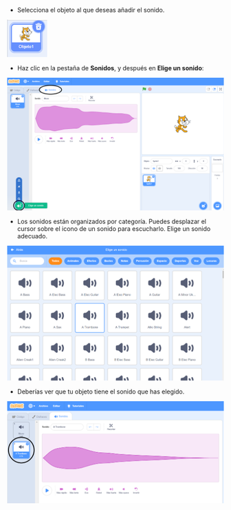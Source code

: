+ Selecciona el objeto al que deseas añadir el sonido.

![Objeto](images/sprite-select.png)

+ Haz clic en la pestaña de **Sonidos**, y después en **Elige un sonido**:

![sonidos y elige un sonido destacado](images/import-sound.png)

+ Los sonidos están organizados por categoría. Puedes desplazar el cursor sobre el icono de un sonido para escucharlo. Elige un sonido adecuado.

![menú de sonidos](images/choose-sound.png)

+ Deberías ver que tu objeto tiene el sonido que has elegido.

![nuevo sonido mostrado con el objeto](images/sound-imported.png)